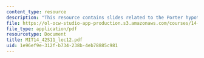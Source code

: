 ```yaml
---
content_type: resource
description: "This resource contains slides related to the Porter hypothesis.\r\n"
file: https://ol-ocw-studio-app-production.s3.amazonaws.com/courses/14-42-environmental-policy-and-economics-spring-2011/1e96ef9e312fb734238b4eb78885c981_MIT14_42S11_lec12.pdf
file_type: application/pdf
resourcetype: Document
title: MIT14_42S11_lec12.pdf
uid: 1e96ef9e-312f-b734-238b-4eb78885c981
---
```

